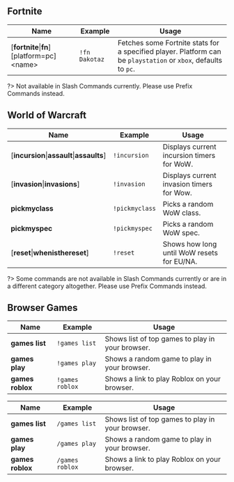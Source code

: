 ## Fortnite

<!-- tabs:start -->

<!-- tab:Prefix Commands -->
Name              | Example           | Usage                                                                         
 ----------------- | ----------------- | ----------------------------------------------------------------------------- 
[**fortnite**\|**fn**] [platform=pc] \<name> | `!fn Dakotaz` | Fetches some Fortnite stats for a specified player. Platform can be `playstation` or `xbox`, defaults to `pc`.

<!-- tab:Slash Commands -->
?> Not available in Slash Commands currently. Please use Prefix Commands instead.

<!-- tabs:end -->


## World of Warcraft

<!-- tabs:start -->

<!-- tab:Prefix Commands -->
Name              | Example           | Usage                                                                         
 ----------------- | ----------------- | ----------------------------------------------------------------------------- 
[**incursion**\|**assault**\|**assaults**] | `!incursion` | Displays current incursion timers for WoW.                            
[**invasion**\|**invasions**] | `!invasion`   | Displays current invasion timers for Wow.                                     
**pickmyclass**       | `!pickmyclass`    | Picks a random WoW class.                                                     
**pickmyspec**        | `!pickmyspec`     | Picks a random WoW spec.                                                      
[**reset**\|**whenisthereset**] | `!reset`    | Shows how long until WoW resets for EU/NA.                                    

<!-- tab:Slash Commands -->
?> Some commands are not available in Slash Commands currently or are in a different category altogether. Please use Prefix Commands instead.

<!-- tabs:end -->

## Browser Games

<!-- tabs:start -->

<!-- tab:Prefix Commands -->
Name              | Example           | Usage                                                                         
 ---------------- | ----------------- | ----------------------------------------------------------------------------- 
**games list**    | `!games list`     | Shows list of top games to play in your browser.                              
**games play**    | `!games play`     | Shows a random game to play in your browser.                                  
**games roblox**  | `!games roblox`   | Shows a link to play Roblox on your browser.                                 

<!-- tab:Slash Commands -->
Name              | Example           | Usage                                                                         
 ---------------- | ----------------- | ----------------------------------------------------------------------------- 
**games list**    | `/games list`     | Shows list of top games to play in your browser.                              
**games play**    | `/games play`     | Shows a random game to play in your browser.                                  
**games roblox**  | `/games roblox`   | Shows a link to play Roblox on your browser.                                 

<!-- tabs:end -->